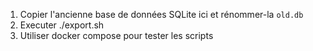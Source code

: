 1. Copier l'ancienne base de données SQLite ici et rénommer-la `old.db`
2. Executer ./export.sh
3. Utiliser docker compose pour tester les scripts